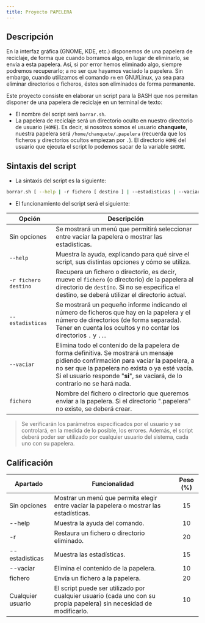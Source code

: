 ```yaml
---
title: Proyecto PAPELERA
---
```


## Descripción

En la interfaz gráfica (GNOME, KDE, etc.) disponemos de una papelera de reciclaje, de forma que cuando borramos algo, en lugar de eliminarlo, se envía a esta papelera. Así, si por error hemos eliminado algo, siempre podremos recuperarlo; a no ser que hayamos vaciado la papelera. Sin embargo, cuando utilizamos el comando `rm` en GNU/Linux, ya sea para eliminar directorios o ficheros, éstos son eliminados de forma permanente.

Este proyecto consiste en elaborar un script para la BASH que nos permitan disponer de una papelera de reciclaje en un terminal de texto:

* El nombre del script será `borrar.sh`.
* La papelera de reciclaje será un directorio oculto en nuestro directorio de usuario (`HOME`). Es decir, si nosotros somos el usuario **chanquete**, nuestra papelera será `/home/chanquete/.papelera` (recuerda que los ficheros y directorios ocultos empiezan por `.`). El directorio `HOME` del usuario que ejecuta el script lo podemos sacar de la variable `$HOME`.

## Sintaxis del script

* La sintaxis del script es la siguiente:

```bash
borrar.sh [ --help | -r fichero [ destino ] | --estadisticas | --vaciar | fichero ]
```

* El funcionamiento del script será el siguiente:

| Opción               | Descripción                              |
| -------------------- | ---------------------------------------- |
| Sin opciones         | Se mostrará un menú que permitirá seleccionar entre vaciar la papelera o mostrar las estadísticas. |
| `--help`             | Muestra la ayuda, explicando para qué sirve el script, sus distintas opciones y cómo se utiliza. |
| `-r fichero destino` | Recupera un fichero o directorio, es decir, mueve el `fichero` (o directorio) de la papelera al directorio de `destino`. Si no se especifica el destino, se deberá utilizar el directorio actual. |
| `--estadisticas`     | Se mostrará un pequeño informe indicando el número de ficheros que hay en la papelera y el número de directorios (de forma separada). Tener en cuenta los ocultos y no contar los directorios `.` y `..`. |
| `--vaciar`           | Elimina todo el contenido de la papelera de forma definitiva. Se mostrará un mensaje pidiendo confirmación para vaciar la papelera, a no ser que la papelera no exista o ya esté vacía. Si el usuario responde "**si**", se vaciará, de lo contrario no se hará nada. |
| `fichero`            | Nombre del fichero o directorio que queremos enviar a la papelera. Si el directorio ".papelera" no existe, se deberá crear. |

> Se verificarán los parámetros especificados por el usuario y se controlará, en la medida de lo posible, los errores. Además, el script deberá poder ser utilizado por cualquier usuario del sistema, cada uno con su papelera.

## Calificación

| Apartado          | Funcionalidad                            | Peso (%) |
| ----------------- | ---------------------------------------- | :------: |
| Sin opciones      | Mostrar un menú que permita elegir entre vaciar la papelera o mostrar las estadísticas. |    15    |
| --help            | Muestra la ayuda del comando.            |    10    |
| -r                | Restaura un fichero o directorio eliminado. |    20    |
| --estadisticas    | Muestra las estadísticas.                |    15    |
| --vaciar          | Elimina el contenido de la papelera.     |    10    |
| fichero           | Envía un fichero a la papelera.          |    20    |
| Cualquier usuario | El script puede ser utilizado por cualquier usuario (cada uno con su propia papelera) sin necesidad de modificarlo. |    10    |
